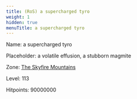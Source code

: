 ```yaml
---
title: (RoS) a supercharged tyro
weight: 1
hidden: true
menuTitle: a supercharged tyro
---
```


Name: a supercharged tyro

Placeholder: a volatile effusion, a stubborn magmite

Zone: [The Skyfire Mountains](/en/ros/exploration/the_skyfire_mountains)

Level: 113

Hitpoints: 90000000